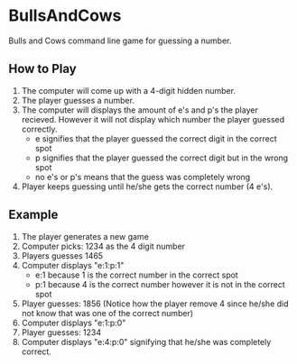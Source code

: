 # BullsAndCows

Bulls and Cows command line game for guessing a number.

## How to Play
1. The computer will come up with a 4-digit hidden number.
2. The player guesses a number.
3. The computer will displays the amount of e's and p's the player recieved. However it will not display which number the player guessed correctly.
    * e signifies that the player guessed the correct digit in the correct spot
    * p signifies that the player guessed the correct digit but in the wrong spot
    * no e's or p's means that the guess was completely wrong
4. Player keeps guessing until he/she gets the correct number (4 e's).

## Example
1. The player generates a new game
2. Computer picks: 1234 as the 4 digit number
3. Players guesses 1465
4. Computer displays "e:1:p:1" 
   * e:1 because 1 is the correct number in the correct spot
   * p:1 because 4 is the correct number however it is not in the correct spot
5. Player guesses: 1856  (Notice how the player remove 4 since he/she did not know that was one of the correct number)
6. Computer displays "e:1:p:0"
7. Player guesses: 1234
8. Computer displays "e:4:p:0" signifying that he/she was completely correct.
